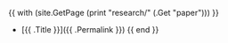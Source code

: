 {{ with (site.GetPage (print "research/" (.Get "paper"))) }}
- [{{ .Title }}]({{ .Permalink }})
{{ end }}